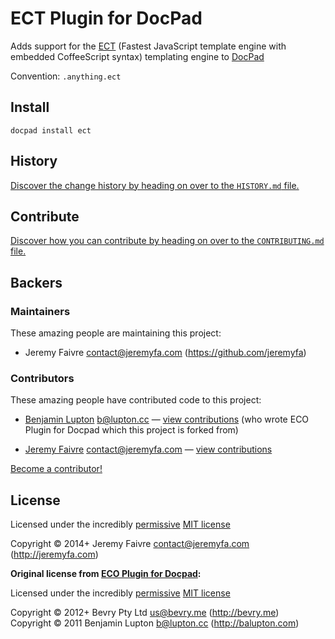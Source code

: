 # ECT Plugin for DocPad

<!-- /BADGES -->


Adds support for the [ECT](http://ectjs.com/) (Fastest JavaScript template engine with embedded CoffeeScript syntax) templating engine to [DocPad](https://docpad.org)

Convention:  `.anything.ect`

## Install

```
docpad install ect
```


<!-- HISTORY/ -->

## History
[Discover the change history by heading on over to the `HISTORY.md` file.](https://github.com/jeremyfa/docpad-plugin-ect/blob/master/HISTORY.md#files)

<!-- /HISTORY -->


<!-- CONTRIBUTE/ -->

## Contribute

[Discover how you can contribute by heading on over to the `CONTRIBUTING.md` file.](https://github.com/jeremyfa/docpad-plugin-ect/blob/master/CONTRIBUTING.md#files)

<!-- /CONTRIBUTE -->


<!-- BACKERS/ -->

## Backers

### Maintainers

These amazing people are maintaining this project:

- Jeremy Faivre <contact@jeremyfa.com> (https://github.com/jeremyfa)

### Contributors

These amazing people have contributed code to this project:

- [Benjamin Lupton](https://github.com/balupton) <b@lupton.cc> — [view contributions](https://github.com/docpad/docpad-plugin-eco/commits?author=balupton) (who wrote ECO Plugin for Docpad which this project is forked from)

- [Jeremy Faivre](https://github.com/jeremyfa) <contact@jeremyfa.com> — [view contributions](https://github.com/jeremyfa/docpad-plugin-ect/commits?author=jeremyfa)

[Become a contributor!](https://github.com/docpad/docpad-plugin-eco/blob/master/CONTRIBUTING.md#files)

<!-- /BACKERS -->


<!-- LICENSE/ -->

## License


Licensed under the incredibly [permissive](http://en.wikipedia.org/wiki/Permissive_free_software_licence) [MIT license](http://creativecommons.org/licenses/MIT/)

Copyright &copy; 2014+ Jeremy Faivre <contact@jeremyfa.com> (http://jeremyfa.com)

**Original license from [ECO Plugin for Docpad](https://github.com/docpad/docpad-plugin-eco):**

Licensed under the incredibly [permissive](http://en.wikipedia.org/wiki/Permissive_free_software_licence) [MIT license](http://creativecommons.org/licenses/MIT/)

Copyright &copy; 2012+ Bevry Pty Ltd <us@bevry.me> (http://bevry.me)
<br/>Copyright &copy; 2011 Benjamin Lupton <b@lupton.cc> (http://balupton.com)

<!-- /LICENSE -->


